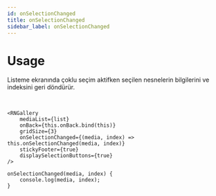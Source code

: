 ```yaml
---
id: onSelectionChanged
title: onSelectionChanged
sidebar_label: onSelectionChanged
---
```


# Usage
Listeme ekranında çoklu seçim aktifken seçilen nesnelerin bilgilerini ve indeksini geri döndürür.

<br/>

```
<RNGallery
	mediaList={list}
	onBack={this.onBack.bind(this)}
	gridSize={3}
	onSelectionChanged={(media, index) => this.onSelectionChanged(media, index)}
	stickyFooter={true}
	displaySelectionButtons={true}
/>

onSelectionChanged(media, index) {
	console.log(media, index);
}
```
